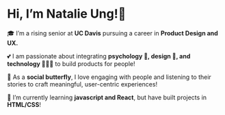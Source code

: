 <h1>Hi, I’m Natalie Ung!👋 </h1>


  <p>🎓 I’m a rising senior at <b>UC Davis</b> pursuing a career in <b>Product Design and UX.</b><p>
  <p>💕 I am passionate about integrating <b>psychology 🧠, design 🎨, and technology 👩🏻‍💻</b> to build products for people!</p>
  <p>🦋 As a <b>social butterfly</b>, I love engaging with people and listening to their stories to craft meaningful, user-centric experiences!</p>
  <p>🌱 I’m currently learning <b>javascript and React</b>, but have built projects in <b>HTML/CSS</b>! </p>

  
